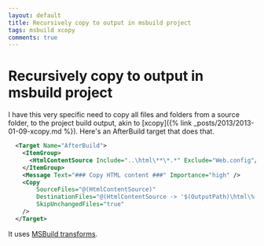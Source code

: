 ```yaml
---
layout: default
title: Recursively copy to output in msbuild project
tags: msbuild xcopy
comments: true
---
```

# Recursively copy to output in msbuild project

I have this very specific need to copy all files and folders from a source folder, to the project build output, akin to [xcopy]({% link _posts/2013/2013-01-09-xcopy.md %}). Here's an AfterBuild target that does that.

```xml
  <Target Name="AfterBuild">
    <ItemGroup>
      <HtmlContentSource Include="..\html\**\*.*" Exclude="Web.config"/>
    </ItemGroup>
    <Message Text="### Copy HTML content ###" Importance="high" />
    <Copy
        SourceFiles="@(HtmlContentSource)"
        DestinationFiles="@(HtmlContentSource -> '$(OutputPath)\html\%(RecursiveDir)%(Filename)%(Extension)')"
        SkipUnchangedFiles="true"
    />
  </Target>
```

It uses [MSBuild transforms](https://msdn.microsoft.com/en-us/library/ms171476.aspx).
